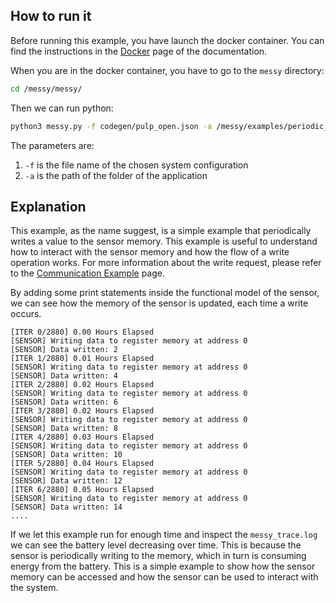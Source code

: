 ## How to run it

Before running this example, you have launch the docker container. You can find the instructions in the [Docker](../docker.md) page of the documentation.

When you are in the docker container, you have to go to the `messy` directory:

```bash
cd /messy/messy/
```

Then we can run python:

```bash
python3 messy.py -f codegen/pulp_open.json -a /messy/examples/periodic_sensors
```
The parameters are:

1. `-f` is the file name of the chosen system configuration
2. `-a` is the path of the folder of the application

## Explanation

This example, as the name suggest, is a simple example that periodically writes a value to the sensor memory. This example is useful to understand how to interact with the sensor memory and how the flow of a write operation works. For more information about the write request, please refer to the [Communication Example](../communication-example.md) page.

By adding some print statements inside the functional model of the sensor, we can see how the memory of the sensor is updated, each time a write occurs.

```
[ITER 0/2880] 0.00 Hours Elapsed
[SENSOR] Writing data to register memory at address 0
[SENSOR] Data written: 2
[ITER 1/2880] 0.01 Hours Elapsed
[SENSOR] Writing data to register memory at address 0
[SENSOR] Data written: 4
[ITER 2/2880] 0.02 Hours Elapsed
[SENSOR] Writing data to register memory at address 0
[SENSOR] Data written: 6
[ITER 3/2880] 0.02 Hours Elapsed
[SENSOR] Writing data to register memory at address 0
[SENSOR] Data written: 8
[ITER 4/2880] 0.03 Hours Elapsed
[SENSOR] Writing data to register memory at address 0
[SENSOR] Data written: 10
[ITER 5/2880] 0.04 Hours Elapsed
[SENSOR] Writing data to register memory at address 0
[SENSOR] Data written: 12
[ITER 6/2880] 0.05 Hours Elapsed
[SENSOR] Writing data to register memory at address 0
[SENSOR] Data written: 14
....
```

If we let this example run for enough time and inspect the `messy_trace.log` we can see the battery level decreasing over time. This is because the sensor is periodically writing to the memory, which in turn is consuming energy from the battery. This is a simple example to show how the sensor memory can be accessed and how the sensor can be used to interact with the system.